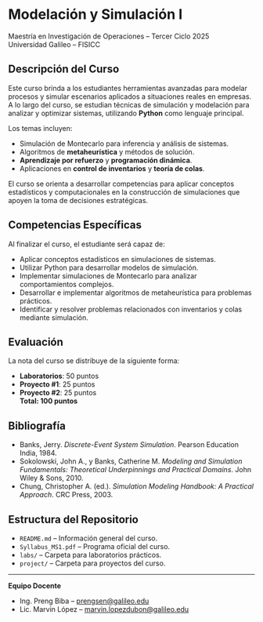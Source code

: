 # Modelación y Simulación I  
Maestría en Investigación de Operaciones – Tercer Ciclo 2025  
Universidad Galileo – FISICC  

## Descripción del Curso  
Este curso brinda a los estudiantes herramientas avanzadas para modelar procesos y simular escenarios aplicados a situaciones reales en empresas. A lo largo del curso, se estudian técnicas de simulación y modelación para analizar y optimizar sistemas, utilizando **Python** como lenguaje principal.  

Los temas incluyen:  
- Simulación de Montecarlo para inferencia y análisis de sistemas.  
- Algoritmos de **metaheurística** y métodos de solución.  
- **Aprendizaje por refuerzo** y **programación dinámica**.  
- Aplicaciones en **control de inventarios** y **teoría de colas**.  

El curso se orienta a desarrollar competencias para aplicar conceptos estadísticos y computacionales en la construcción de simulaciones que apoyen la toma de decisiones estratégicas.

## Competencias Específicas  
Al finalizar el curso, el estudiante será capaz de:  
- Aplicar conceptos estadísticos en simulaciones de sistemas.  
- Utilizar Python para desarrollar modelos de simulación.  
- Implementar simulaciones de Montecarlo para analizar comportamientos complejos.  
- Desarrollar e implementar algoritmos de metaheurística para problemas prácticos.  
- Identificar y resolver problemas relacionados con inventarios y colas mediante simulación.  

## Evaluación  
La nota del curso se distribuye de la siguiente forma:  
- **Laboratorios**: 50 puntos  
- **Proyecto #1**: 25 puntos  
- **Proyecto #2**: 25 puntos  
**Total: 100 puntos**

## Bibliografía  
- Banks, Jerry. *Discrete-Event System Simulation*. Pearson Education India, 1984.  
- Sokolowski, John A., y Banks, Catherine M. *Modeling and Simulation Fundamentals: Theoretical Underpinnings and Practical Domains*. John Wiley & Sons, 2010.  
- Chung, Christopher A. (ed.). *Simulation Modeling Handbook: A Practical Approach*. CRC Press, 2003.

## Estructura del Repositorio  
- `README.md` – Información general del curso.  
- `Syllabus_MS1.pdf` – Programa oficial del curso.  
- `labs/` – Carpeta para laboratorios prácticos.  
- `project/` – Carpeta para proyectos del curso.  

---
**Equipo Docente**  
- Ing. Preng Biba – [prengsen@galileo.edu](mailto:prengsen@galileo.edu)  
- Lic. Marvin López – [marvin.lopezdubon@galileo.edu](mailto:marvin.lopezdubon@galileo.edu)  